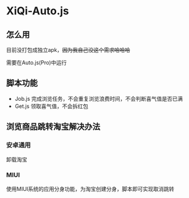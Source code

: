 # XiQi-Auto.js

## 怎么用

目前没打包成独立apk，~~因为我自己没这个需求哈哈哈~~

需要在Auto.js(Pro)中运行

## 脚本功能

- Job.js 完成浏览任务，不会重复浏览浪费时间，不会判断喜气值是否已满
- Get.js 领取喜气值，不会拆红包

## 浏览商品跳转淘宝解决办法

### 安卓通用

卸载淘宝

### MIUI

使用MIUI系统的应用分身功能，为淘宝创建分身，脚本即可实现取消跳转
